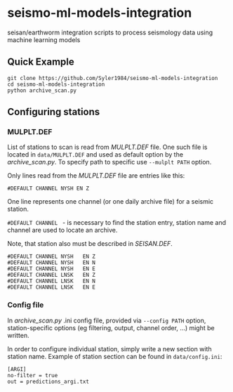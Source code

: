 # seismo-ml-models-integration
seisan/earthworm integration scripts to process seismology data using machine learning models

## Quick Example
```
git clone https://github.com/Syler1984/seismo-ml-models-integration
cd seismo-ml-models-integration
python archive_scan.py
```

## Configuring stations

### MULPLT.DEF
List of stations to scan is read from *MULPLT.DEF* file. One such file is located in 
 `data/MULPLT.DEF` and used as default option by the *archive_scan.py*.
To specify path to specific use `--mulplt PATH` option.

Only lines read from the *MULPLT.DEF* file are entries like this:

```
#DEFAULT CHANNEL NYSH EN Z
```

One line represents one channel (or one daily archive file) for a seismic station.

`#DEFAULT CHANNEL ` - is necessary to find the station entry, station name and channel are used to locate an archive.

Note, that station also must be described in *SEISAN.DEF*.

```
#DEFAULT CHANNEL NYSH   EN Z
#DEFAULT CHANNEL NYSH   EN N
#DEFAULT CHANNEL NYSH   EN E
#DEFAULT CHANNEL LNSK   EN Z
#DEFAULT CHANNEL LNSK   EN N
#DEFAULT CHANNEL LNSK   EN E
```

### Config file

In *archive_scan.py* .ini config file, provided via `--config PATH` option,
station-specific options (eg filtering, output, channel order, ...) might be written.

In order to configure individual station, simply write a new section with station name.
Example of station section can be found in `data/config.ini`:

```
[ARGI]
no-filter = true
out = predictions_argi.txt
```